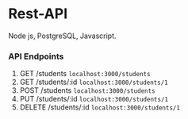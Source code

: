 # Rest-API

Node js, PostgreSQL, Javascript.

### API Endpoints

1. GET /students
   `localhost:3000/students`
2. GET /students/:id
   `localhost:3000/students/1`
3. POST /students
   `localhost:3000/students`
4. PUT /students/:id
   `localhost:3000/students/1`
5. DELETE /students/:id
   `localhost:3000/students/1`
